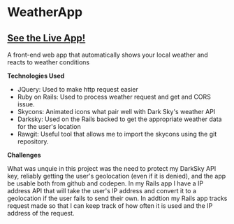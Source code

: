 # WeatherApp
## [See the Live App!](https://larry-cherry.github.io/WeatherApp/)
A front-end web app that automatically shows your local weather and reacts to weather conditions 

 __**Technologies Used**__
 * JQuery: Used to make http request easier
 * Ruby on Rails: Used to process weather request and get and CORS issue.
 * Skycons: Animated icons what pair well with Dark Sky's weather API
 * Darksky: Used on the Rails backed to get the appropriate weather data for the user's location
 * Rawgit: Useful tool that allows me to import the skycons using the git repository.

 __**Challenges**__

What was unquie in this project was the need to protect my DarkSky API key, reliably getting the user's geolocation (even if it is denied), and the app be usable both from github and codepen. In my Rails app I have a IP address API that will take the user's IP address and convert it to a geolocation if the user fails to send their own. In addtion my Rails app tracks request made so that I can keep track of how often it is used and the IP address of the request.  

